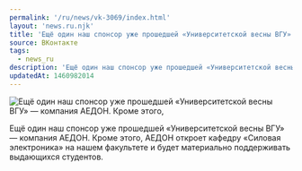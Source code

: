 ```yaml
---
permalink: '/ru/news/vk-3069/index.html'
layout: 'news.ru.njk'
title: 'Ещё один наш спонсор уже прошедшей «Университетской весны ВГУ» — компания АЕДОН'
source: ВКонтакте
tags:
  - news_ru
description: 'Ещё один наш спонсор уже прошедшей «Университетской весны ВГУ» — компания АЕДОН'
updatedAt: 1460982014
---
```

![Ещё один наш спонсор уже прошедшей «Университетской весны ВГУ» — компания АЕДОН. Кроме этого,](https://sun9-31.userapi.com/impf/c631419/v631419484/2625c/iwPJZ__ZYH8.jpg?size=1280x624&quality=96&sign=24053602d9a81851d3c94cca296f83bc&c_uniq_tag=miyaEV2PxU1z47RZ2zo8BbS8k0P3iH2bMJM0HDbrKzo&type=album)

Ещё один наш спонсор уже прошедшей «Университетской весны ВГУ» — компания АЕДОН. Кроме этого, АЕДОН откроет кафедру «Силовая электроника» на нашем факультете и будет материально поддерживать выдающихся студентов.
